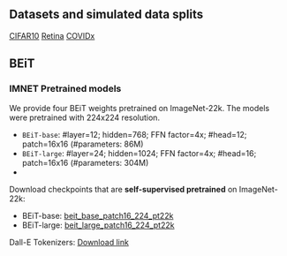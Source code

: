 ## Datasets and simulated data splits
[CIFAR10](https://drive.google.com/drive/folders/1ZErR7RMSVImkzYzz0hLl25f9agJwp0Zx)
[Retina](https://drive.google.com/file/d/1eVcT_IRF8n3sLNyZS-JT4iU-1C19QIOh/view?usp=sharing)
[COVIDx](https://drive.google.com/file/d/1mMJc4yXGKt6L3vkdcUFXZyUOvmFvG2Px/view?usp=sharing)

## BEiT
### IMNET Pretrained models
We provide four BEiT weights pretrained on ImageNet-22k. The models were pretrained with 224x224 resolution.

- `BEiT-base`: #layer=12; hidden=768; FFN factor=4x; #head=12; patch=16x16 (#parameters: 86M)
- `BEiT-large`: #layer=24; hidden=1024; FFN factor=4x; #head=16; patch=16x16 (#parameters: 304M)
- 
Download checkpoints that are **self-supervised pretrained** on ImageNet-22k:
- BEiT-base: [beit_base_patch16_224_pt22k](https://unilm.blob.core.windows.net/beit/beit_base_patch16_224_pt22k.pth)
- BEiT-large: [beit_large_patch16_224_pt22k](https://unilm.blob.core.windows.net/beit/beit_large_patch16_224_pt22k.pth)

Dall-E Tokenizers: [Download link](https://drive.google.com/file/d/1DkXJTQC7ELCoBUwq8j4XNoxe7dkPUEdr/view?usp=sharing)
